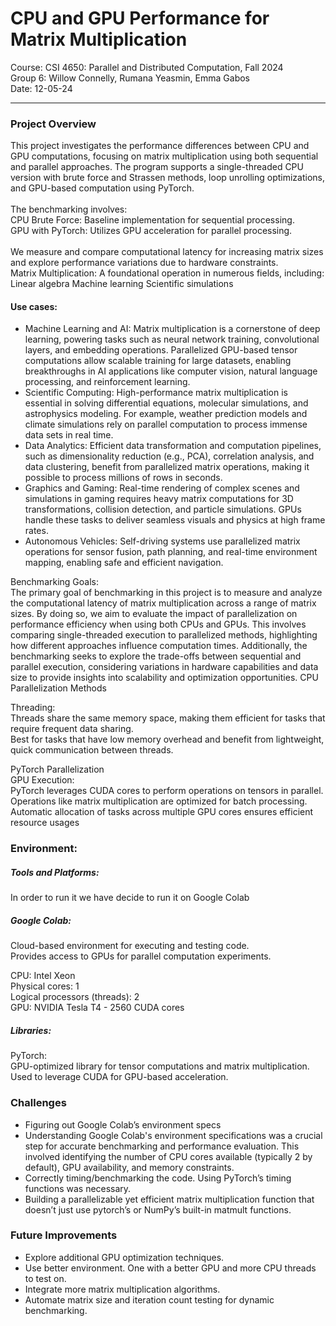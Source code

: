 # CPU and GPU Performance for Matrix Multiplication 

Course: CSI 4650: Parallel and Distributed Computation, Fall 2024<br>
Group 6: Willow Connelly, Rumana Yeasmin, Emma Gabos<br>
Date: 12-05-24<br>

---
### Project Overview
This project investigates the performance differences between CPU and GPU computations, focusing on matrix multiplication using both sequential and parallel approaches.
The program supports a single-threaded CPU version with brute force and Strassen methods, loop unrolling optimizations, and GPU-based computation using PyTorch. <br><br>
The benchmarking involves:<br>
CPU Brute Force: Baseline implementation for sequential processing.
<br>GPU with PyTorch: Utilizes GPU acceleration for parallel processing.
<br><br>We measure and compare computational latency for increasing matrix sizes and explore performance variations due to hardware constraints.
<br>Matrix Multiplication:
A foundational operation in numerous fields, including:
Linear algebra
Machine learning 
Scientific simulations


#### Use cases: 

- Machine Learning and AI:
Matrix multiplication is a cornerstone of deep learning, powering tasks such as neural network training, convolutional layers, and embedding operations. Parallelized GPU-based tensor computations allow scalable training for large datasets, enabling breakthroughs in AI applications like computer vision, natural language processing, and reinforcement learning.
- Scientific Computing:
High-performance matrix multiplication is essential in solving differential equations, molecular simulations, and astrophysics modeling. For example, weather prediction models and climate simulations rely on parallel computation to process immense data sets in real time.
- Data Analytics:
Efficient data transformation and computation pipelines, such as dimensionality reduction (e.g., PCA), correlation analysis, and data clustering, benefit from parallelized matrix operations, making it possible to process millions of rows in seconds.
- Graphics and Gaming:
Real-time rendering of complex scenes and simulations in gaming requires heavy matrix computations for 3D transformations, collision detection, and particle simulations. GPUs handle these tasks to deliver seamless visuals and physics at high frame rates.
- Autonomous Vehicles:
Self-driving systems use parallelized matrix operations for sensor fusion, path planning, and real-time environment mapping, enabling safe and efficient navigation.


Benchmarking Goals:<br>
The primary goal of benchmarking in this project is to measure and analyze the computational latency of matrix multiplication across a range of matrix sizes. By doing so, we aim to evaluate the impact of parallelization on performance efficiency when using both CPUs and GPUs. This involves comparing single-threaded execution to parallelized methods, highlighting how different approaches influence computation times. Additionally, the benchmarking seeks to explore the trade-offs between sequential and parallel execution, considering variations in hardware capabilities and data size to provide insights into scalability and optimization opportunities.
CPU Parallelization Methods


Threading:<br>
Threads share the same memory space, making them efficient for tasks that require frequent data sharing.<br>
Best for tasks that have low memory overhead and benefit from lightweight, quick communication between threads.<br>

PyTorch Parallelization<br>
    GPU Execution:<br>
PyTorch leverages CUDA cores to perform operations on tensors in parallel.<br>
Operations like matrix multiplication are optimized for batch processing.<br>
Automatic allocation of tasks across multiple GPU cores ensures efficient resource usages<br>

### Environment: 

##### Tools and Platforms: 
In order to run it we have decide to run it on Google Colab

##### Google Colab:
Cloud-based environment for executing and testing code.<br>
Provides access to GPUs for parallel computation experiments.<br>


CPU: Intel Xeon<br>
Physical cores: 1<br>
Logical processors (threads): 2<br>
GPU: NVIDIA Tesla T4 - 2560 CUDA cores<br>

##### Libraries:
PyTorch:<br>
  GPU-optimized library for tensor computations and matrix multiplication.<br>
  Used to leverage CUDA for GPU-based acceleration.<br>



### Challenges 
- Figuring out Google Colab’s environment specs
- Understanding Google Colab's environment specifications was a crucial step for accurate benchmarking and performance evaluation. This involved identifying the number of CPU cores available (typically 2 by default), GPU availability, and memory constraints.
- Correctly timing/benchmarking the code. Using PyTorch’s timing functions was necessary.
- Building a parallelizable yet efficient matrix multiplication function that doesn’t just use pytorch’s or NumPy’s built-in matmult functions.

### Future Improvements
- Explore additional GPU optimization techniques.
- Use better environment. One with a better GPU and more CPU threads to test on.
- Integrate more matrix multiplication algorithms.
- Automate matrix size and iteration count testing for dynamic benchmarking.


